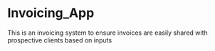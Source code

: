 # Invoicing_App
This is an invoicing system to ensure invoices are easily shared with prospective clients based on inputs
